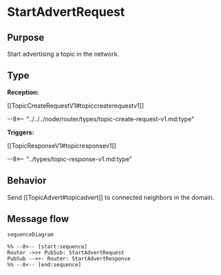 <div class="message" markdown>


# StartAdvertRequest


## Purpose


<!-- --8<-- [start:purpose] -->
Start advertising a topic in the network.
<!-- --8<-- [end:purpose] -->

## Type


 <!-- --8<-- [start:type] -->
**Reception:**

[[TopicCreateRequestV1#topiccreaterequestv1]]

--8<-- "../../../node/router/types/topic-create-request-v1.md:type"

**Triggers:**

[[TopicResponseV1#topicresponsev1]]

--8<-- "../types/topic-response-v1.md:type"
<!-- --8<-- [end:type] -->

## Behavior


<!-- --8<-- [start:behavior] -->
Send [[TopicAdvert#topicadvert]] to connected neighbors in the domain.
<!-- --8<-- [end:behavior] -->

## Message flow


<!-- --8<-- [start:messages] -->
```mermaid
sequenceDiagram

%% --8<-- [start:sequence]
Router ->>+ PubSub: StartAdvertRequest
PubSub -->>- Router: StartAdvertResponse
%% --8<-- [end:sequence]
```
<!-- --8<-- [end:messages] -->

</div>
